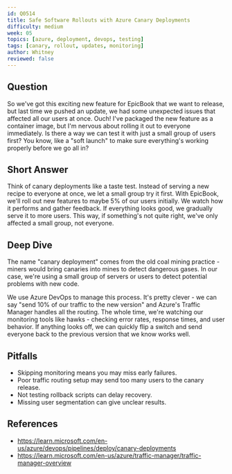 ```yaml
---
id: Q0514
title: Safe Software Rollouts with Azure Canary Deployments
difficulty: medium
week: 05
topics: [azure, deployment, devops, testing]
tags: [canary, rollout, updates, monitoring]
author: Whitney
reviewed: false
---
```


## Question
So we've got this exciting new feature for EpicBook that we want to release, but last time we pushed an update, we had some unexpected issues that affected all our users at once. Ouch! I've packaged the new feature as a container image, but I'm nervous about rolling it out to everyone immediately. Is there a way we can test it with just a small group of users first? You know, like a "soft launch" to make sure everything's working properly before we go all in?

## Short Answer
Think of canary deployments like a taste test. Instead of serving a new recipe to everyone at once, we let a small group try it first. With EpicBook, we'll roll out new features to maybe 5% of our users initially. We watch how it performs and gather feedback. If everything looks good, we gradually serve it to more users. This way, if something's not quite right, we've only affected a small group, not everyone.

## Deep Dive
The name "canary deployment" comes from the old coal mining practice - miners would bring canaries into mines to detect dangerous gases. In our case, we're using a small group of servers or users to detect potential problems with new code.

We use Azure DevOps to manage this process. It's pretty clever - we can say "send 10% of our traffic to the new version" and Azure's Traffic Manager handles all the routing. The whole time, we're watching our monitoring tools like hawks - checking error rates, response times, and user behavior. If anything looks off, we can quickly flip a switch and send everyone back to the previous version that we know works well.

## Pitfalls
- Skipping monitoring means you may miss early failures.  
- Poor traffic routing setup may send too many users to the canary release.  
- Not testing rollback scripts can delay recovery.  
- Missing user segmentation can give unclear results.

## References
- https://learn.microsoft.com/en-us/azure/devops/pipelines/deploy/canary-deployments
- https://learn.microsoft.com/en-us/azure/traffic-manager/traffic-manager-overview